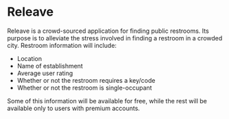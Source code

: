 # Releave

Releave is a crowd-sourced application for finding public restrooms. Its purpose is to alleviate the stress involved in
finding a restroom in a crowded city. Restroom information will include:

- Location
- Name of establishment
- Average user rating
- Whether or not the restroom requires a key/code
- Whether or not the restroom is single-occupant

Some of this information will be available for free, while the rest will be available only to users with premium
accounts.